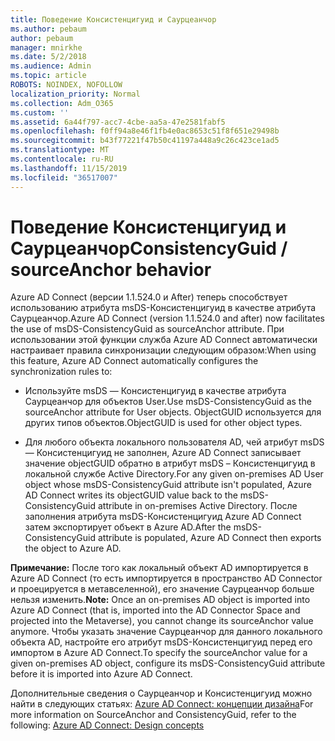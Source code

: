 ```yaml
---
title: Поведение Консистенцигуид и Саурцеанчор
ms.author: pebaum
author: pebaum
manager: mnirkhe
ms.date: 5/2/2018
ms.audience: Admin
ms.topic: article
ROBOTS: NOINDEX, NOFOLLOW
localization_priority: Normal
ms.collection: Adm_O365
ms.custom: ''
ms.assetid: 6a44f797-acc7-4cbe-aa5a-47e2581fabf5
ms.openlocfilehash: f0ff94a8e46f1fb4e0ac8653c51f8f651e29498b
ms.sourcegitcommit: b43f77221f47b50c41197a448a9c26c423ce1ad5
ms.translationtype: MT
ms.contentlocale: ru-RU
ms.lasthandoff: 11/15/2019
ms.locfileid: "36517007"
---
```

# <a name="consistencyguid--sourceanchor-behavior"></a><span data-ttu-id="ee856-102">Поведение Консистенцигуид и Саурцеанчор</span><span class="sxs-lookup"><span data-stu-id="ee856-102">ConsistencyGuid / sourceAnchor behavior</span></span>

<span data-ttu-id="ee856-103">Azure AD Connect (версии 1.1.524.0 и After) теперь способствует использованию атрибута msDS-Консистенцигуид в качестве атрибута Саурцеанчор.</span><span class="sxs-lookup"><span data-stu-id="ee856-103">Azure AD Connect (version 1.1.524.0 and after) now facilitates the use of msDS-ConsistencyGuid as sourceAnchor attribute.</span></span> <span data-ttu-id="ee856-104">При использовании этой функции служба Azure AD Connect автоматически настраивает правила синхронизации следующим образом:</span><span class="sxs-lookup"><span data-stu-id="ee856-104">When using this feature, Azure AD Connect automatically configures the synchronization rules to:</span></span>
  
- <span data-ttu-id="ee856-105">Используйте msDS — Консистенцигуид в качестве атрибута Саурцеанчор для объектов User.</span><span class="sxs-lookup"><span data-stu-id="ee856-105">Use msDS-ConsistencyGuid as the sourceAnchor attribute for User objects.</span></span> <span data-ttu-id="ee856-106">ObjectGUID используется для других типов объектов.</span><span class="sxs-lookup"><span data-stu-id="ee856-106">ObjectGUID is used for other object types.</span></span>
    
- <span data-ttu-id="ee856-107">Для любого объекта локального пользователя AD, чей атрибут msDS — Консистенцигуид не заполнен, Azure AD Connect записывает значение objectGUID обратно в атрибут msDS – Консистенцигуид в локальной службе Active Directory.</span><span class="sxs-lookup"><span data-stu-id="ee856-107">For any given on-premises AD User object whose msDS-ConsistencyGuid attribute isn't populated, Azure AD Connect writes its objectGUID value back to the msDS-ConsistencyGuid attribute in on-premises Active Directory.</span></span> <span data-ttu-id="ee856-108">После заполнения атрибута msDS-Консистенцигуид Azure AD Connect затем экспортирует объект в Azure AD.</span><span class="sxs-lookup"><span data-stu-id="ee856-108">After the msDS-ConsistencyGuid attribute is populated, Azure AD Connect then exports the object to Azure AD.</span></span>
    
 <span data-ttu-id="ee856-109">**Примечание:** После того как локальный объект AD импортируется в Azure AD Connect (то есть импортируется в пространство AD Connector и проецируется в метавселенной), его значение Саурцеанчор больше нельзя изменить.</span><span class="sxs-lookup"><span data-stu-id="ee856-109">**Note:** Once an on-premises AD object is imported into Azure AD Connect (that is, imported into the AD Connector Space and projected into the Metaverse), you cannot change its sourceAnchor value anymore.</span></span> <span data-ttu-id="ee856-110">Чтобы указать значение Саурцеанчор для данного локального объекта AD, настройте его атрибут msDS-Консистенцигуид перед его импортом в Azure AD Connect.</span><span class="sxs-lookup"><span data-stu-id="ee856-110">To specify the sourceAnchor value for a given on-premises AD object, configure its msDS-ConsistencyGuid attribute before it is imported into Azure AD Connect.</span></span> 
  
<span data-ttu-id="ee856-111">Дополнительные сведения о Саурцеанчор и Консистенцигуид можно найти в следующих статьях: [Azure AD Connect: концепции дизайна](https://docs.microsoft.com/azure/active-directory/connect/active-directory-aadconnect-design-concepts)</span><span class="sxs-lookup"><span data-stu-id="ee856-111">For more information on SourceAnchor and ConsistencyGuid, refer to the following: [Azure AD Connect: Design concepts](https://docs.microsoft.com/azure/active-directory/connect/active-directory-aadconnect-design-concepts)</span></span>
  

